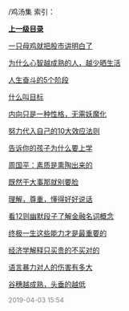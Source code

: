 /鸡汤集 索引：


**[上一级目录](/index.md)**

[一只母鸡就把股市讲明白了](/鸡汤集/一只母鸡就把股市讲明白了.md)

[为什么心智越成熟的人，越少晒生活](/鸡汤集/为什么心智越成熟的人，越少晒生活.md)

[人生奋斗的5个阶段](/鸡汤集/人生奋斗的5个阶段.md)

[什么叫目标](/鸡汤集/什么叫目标.md)

[内向只是一种性格，无需妖魔化](/鸡汤集/内向只是一种性格，无需妖魔化.md)

[努力代入自己的10大效应法则](/鸡汤集/努力代入自己的10大效应法则.md)

[告诉你的孩子为什么要上学](/鸡汤集/告诉你的孩子为什么要上学.md)

[周国平：素质是熏陶出来的](/鸡汤集/周国平：素质是熏陶出来的.md)

[既然干大事那就别要脸](/鸡汤集/既然干大事那就别要脸.md)

[理解，尊重，懂得好好说话](/鸡汤集/理解，尊重，懂得好好说话.md)

[看12则幽默段子了解金融名词概念](/鸡汤集/看12则幽默段子了解金融名词概念.md)

[终极一生这些能力才是最重要的](/鸡汤集/终极一生这些能力才是最重要的.md)

[经济学解释只买贵的不买对的](/鸡汤集/经济学解释只买贵的不买对的.md)

[语言暴力对人的伤害有多大](/鸡汤集/语言暴力对人的伤害有多大.md)

[谷穗越成熟，头垂的越低](/鸡汤集/谷穗越成熟，头垂的越低.md)


<font size=2 color='grey'> 2019-04-03 15:54 </font>